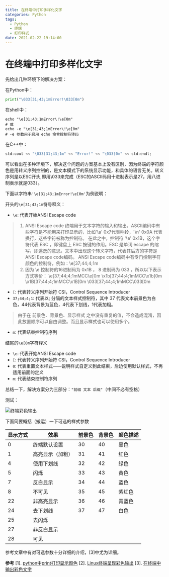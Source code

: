 ```yaml
---
title: 在终端中打印多样化文字
categories: Python
tags:
  - Python
  - 终端
  - 打印样式
date: 2021-02-22 19:14:00
---
```



# 在终端中打印多样化文字

先给出几种环境下的解决方案：

在Python中：

```python
print("\033[31;43;1mError!\033[0m")
```

在shell中：

```shell
echo "\e[31;43;1mError\!\e[0m"
# 或
echo -e "\e[31;43;1mError\!\e[0m"
# -e 参数用于启用 echo 命令控制符转码
```

在C++中：

```c++
std:cout << "\033[31;43;1m" << "Error!" << "\033[0m" << std:endl;
```

可以看出在多种环境下，解决这个问题的方案基本上没有区别，因为终端的字符颜色是用转义序列控制的，是文本模式下的系统显示功能，和具体的语言无关。转义序列是以ESC开头,即用\033来完成（ESC的ASCII码用十进制表示是27，用八进制表示就是033）。

下面以字符串`'\e[31;43;1mError!\e[0m'`为例说明：

开头的`\e[31;43;1m`符号释义：

+ `\e`: 代表开始ANSI Escape code
> 1. ANSI Escape code
终端用于文本字符的输入和输出，ASCII编码中有些字符是不能用来打印显示的，比如'\a' 0x7代表响铃，'\n' 0x0A 代表换行，这些字符被称为控制符。
在此之中，控制符 '\e' 0x1B，这个字符代表 ESC ，即键盘上 ESC 按键的作用。ESC 是单词 escape 的缩写，即逃逸的意思。文本中出现这个转义字符，代表其后方的字符是ANSI Escape code编码。
ANSI Escape code编码中有专门控制字符颜色的控制符，例如：\e[37;44;4;1m
> 2. 因为 \e 控制符的16进制码为 0x1B ， 8 进制码为 033 ，所以以下表示方式等价：
\e[37;44;4;1mMCC\e[0m
\x1b[37;44;4;1mMCC\x1b[0m
\x1B[37;44;4;1mMCC\x1B[0m
\033[37;44;4;1mMCC\033[0m

+ `[`: 代表转义序列开始符 CSI，Control Sequence Introducer
+ `37;44;4;1`: 代表以; 分隔的文本样式控制符，其中 37 代表文本前景色为白色，44代表背景为蓝色，4代表下划线，1代表加粗。
> 由于在 前景色、背景色、显示样式  之中没有重复的值，不会造成混淆，因此放置顺序可以自由调整。而且显示样式也可以使用多个。

+ `m`: 代表结束控制符序列

结尾的`\e[0m`字符释义

+ `\e`: 代表开始ANSI Escape code
+ `[`: 代表转义序列开始符 CSI，Control Sequence Introducer
+ `0`: 代表重置文本样式——说明样式自定义到此结束，后边使用默认样式，不再适用前面的定义
+ `m`: 代表结束控制符序列

总结一下，解决方案分为三部分：`"前缀 文本 后缀"`（中间不必有空格）

测试：

![终端彩色输出](https://gitee.com/songz7026/image-pool/raw/master/Python/终端彩色输出.jpg)

下面简要概括（搬运）一下可选的样式参数

显示方式|效果|前景色|背景色|颜色描述
--|--|--|--|--
0|终端默认设置|30|40|黑色
1|高亮显示（加粗）|31|41|红色
4|使用下划线|32|42|绿色
5|闪烁|33|43|黄色
7|反白显示|34|44|蓝色
8|不可见|35|45|紫红色
22|非高亮显示|36|46|青蓝色
24|去下划线|37|47|白色
25|去闪烁|||
27|非反白显示|||
28|可见|||

参考文章中有对可选参数十分详细的介绍，[3]中尤为详细。

**参考**
[1]. [python中print打印显示颜色](https://blog.csdn.net/wls666/article/details/100867234?utm_medium=distribute.pc_relevant.none-task-blog-BlogCommendFromMachineLearnPai2-2.control&dist_request_id=c8f28b2e-ba9c-4134-89a4-73aaf8ed5c40&depth_1-utm_source=distribute.pc_relevant.none-task-blog-BlogCommendFromMachineLearnPai2-2.control)
[2]. [Linux终端呈现彩色输出](https://leojhonsong.github.io/zh-CN/2019/09/12/Linux%E7%BB%88%E7%AB%AF%E5%91%88%E7%8E%B0%E5%BD%A9%E8%89%B2%E8%BE%93%E5%87%BA/)
[3]. [在终端中输出彩色文字](https://segmentfault.com/a/1190000012666612)